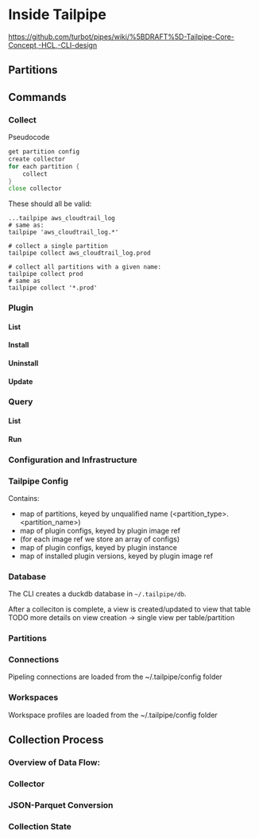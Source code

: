 # Inside Tailpipe
https://github.com/turbot/pipes/wiki/%5BDRAFT%5D-Tailpipe-Core-Concept,-HCL,-CLI-design

## Partitions

## Commands
### Collect

Pseudocode
```go
get partition config
create collector
for each partition {
    collect
}
close collector
```
These should all be valid:
```
...tailpipe aws_cloudtrail_log
# same as:
tailpipe 'aws_cloudtrail_log.*'

# collect a single partition
tailpipe collect aws_cloudtrail_log.prod

# collect all partitions with a given name:
tailpipe collect prod
# same as
tailpipe collect '*.prod'
```

### Plugin
#### List
#### Install
#### Uninstall
#### Update

### Query
#### List
#### Run

### Configuration and Infrastructure
### Tailpipe Config
Contains:
-  map of partitions, keyed by unqualified name (<partition_type>.<partition_name>)
- map of plugin configs, keyed by plugin image ref
-  (for each image ref we store an array of configs)
- map of plugin configs, keyed by plugin instance
- map of installed plugin versions, keyed by plugin image ref

### Database

The CLI creates a duckdb database in `~/.tailpipe/db`.

After a colleciton is complete, a view is created/updated to view that table
TODO more details on view creation -> single view per table/partition

### Partitions

### Connections
Pipeling connections are loaded from the ~/.tailpipe/config folder

### Workspaces
Workspace profiles are loaded from the ~/.tailpipe/config folder

## Collection Process

### Overview of Data Flow:

### Collector

### JSON-Parquet Conversion

### Collection State
